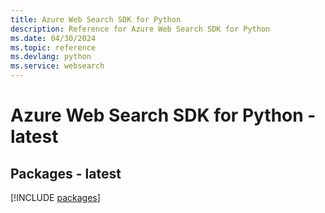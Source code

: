 ```yaml
---
title: Azure Web Search SDK for Python
description: Reference for Azure Web Search SDK for Python
ms.date: 04/30/2024
ms.topic: reference
ms.devlang: python
ms.service: websearch
---
```

# Azure Web Search SDK for Python - latest
## Packages - latest
[!INCLUDE [packages](web-search-index.md)]